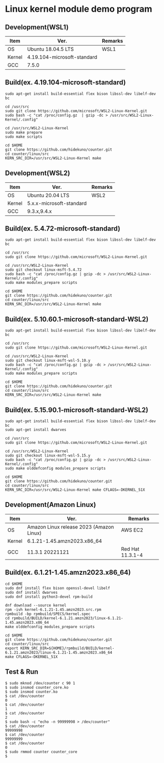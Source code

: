 Linux kernel module demo program
=================

## Development(WSL1)
| Item   | Ver. |Remarks|
|--------|--------|--------|
| OS     | Ubuntu 18.04.5 LTS |WSL1|
| Kernel | 4.19.104-microsoft-standard||
| GCC    | 7.5.0||

## Build(ex. 4.19.104-microsoft-standard)
```
sudo apt-get install build-essential flex bison libssl-dev libelf-dev bc

cd /usr/src
sudo git clone https://github.com/microsoft/WSL2-Linux-Kernel.git
sudo bash -c "cat /proc/config.gz  | gzip -dc > /usr/src/WSL2-Linux-Kernel/.config"

cd /usr/src/WSL2-Linux-Kernel
sudo make prepare
sudo make scripts

cd $HOME
git clone https://github.com/hidekuno/counter.git
cd counter/linux/src
KERN_SRC_DIR=/usr/src/WSL2-Linux-Kernel make
```
## Development(WSL2)
| Item   | Ver. |Remarks|
|--------|--------|--------|
| OS     | Ubuntu 20.04 LTS |WSL2|
| Kernel | 5.x.x-microsoft-standard||
| GCC    | 9.3.x,9.4.x||

## Build(ex. 5.4.72-microsoft-standard)
```
sudo apt-get install build-essential flex bison libssl-dev libelf-dev bc

cd /usr/src
sudo git clone https://github.com/microsoft/WSL2-Linux-Kernel.git

cd /usr/src/WSL2-Linux-Kernel
sudo git checkout linux-msft-5.4.72
sudo bash -c "cat /proc/config.gz | gzip -dc > /usr/src/WSL2-Linux-Kernel/.config"
sudo make modules_prepare scripts

cd $HOME
git clone https://github.com/hidekuno/counter.git
cd counter/linux/src
KERN_SRC_DIR=/usr/src/WSL2-Linux-Kernel make
```
## Build(ex. 5.10.60.1-microsoft-standard-WSL2)
```
sudo apt-get install build-essential flex bison libssl-dev libelf-dev bc

cd /usr/src
sudo git clone https://github.com/microsoft/WSL2-Linux-Kernel.git

cd /usr/src/WSL2-Linux-Kernel
sudo git checkout linux-msft-wsl-5.10.y
sudo bash -c "cat /proc/config.gz | gzip -dc > /usr/src/WSL2-Linux-Kernel/.config"
sudo make modules_prepare scripts

cd $HOME
git clone https://github.com/hidekuno/counter.git
cd counter/linux/src
KERN_SRC_DIR=/usr/src/WSL2-Linux-Kernel make
```
## Build(ex. 5.15.90.1-microsoft-standard-WSL2)
```
sudo apt-get install build-essential flex bison libssl-dev libelf-dev bc
sudo apt-get install dwarves

cd /usr/src
sudo git clone https://github.com/microsoft/WSL2-Linux-Kernel.git

cd /usr/src/WSL2-Linux-Kernel
sudo git checkout linux-msft-wsl-5.15.y
sudo bash -c "cat /proc/config.gz | gzip -dc > /usr/src/WSL2-Linux-Kernel/.config"
sudo make olddefconfig modules_prepare scripts

cd $HOME
git clone https://github.com/hidekuno/counter.git
cd counter/linux/src
KERN_SRC_DIR=/usr/src/WSL2-Linux-Kernel make CFLAGS=-DKERNEL_51X
```

## Development(Amazon Linux)
| Item   | Ver. |Remarks|
|--------|--------|--------|
| OS     | Amazon Linux release 2023 (Amazon Linux)|AWS EC2|
| Kernel | 6.1.21-1.45.amzn2023.x86_64||
| GCC    | 11.3.1 20221121|Red Hat 11.3.1-4|

## Build(ex. 6.1.21-1.45.amzn2023.x86_64)
```
cd $HOME
sudo dnf install flex bison openssl-devel libelf
sudo dnf install dwarves
sudo dnf install python3-devel rpm-build

dnf download --source kernel
rpm -ivh kernel-6.1.21-1.45.amzn2023.src.rpm
rpmbuild -bp rpmbuild/SPECS/kernel.spec
cd rpmbuild/BUILD/kernel-6.1.21.amzn2023/linux-6.1.21-1.45.amzn2023.x86_64
make olddefconfig modules_prepare scripts

cd $HOME
git clone https://github.com/hidekuno/counter.git
cd counter/linux/src
export KERN_SRC_DIR=${HOME}/rpmbuild/BUILD/kernel-6.1.21.amzn2023/linux-6.1.21-1.45.amzn2023.x86_64
make CFLAGS=-DKERNEL_51X
```

## Test & Run
```
$ sudo mknod /dev/counter c 90 1
$ sudo insmod counter_core.ko
$ sudo insmod counter.ko
$ cat /dev/counter
0
$ cat /dev/counter
1
$ cat /dev/counter
2
$ sudo bash -c "echo -n 99999998 > /dev/counter"
$ cat /dev/counter
99999998
$ cat /dev/counter
99999999
$ cat /dev/counter
0
$ sudo rmmod counter counter_core
$
```
